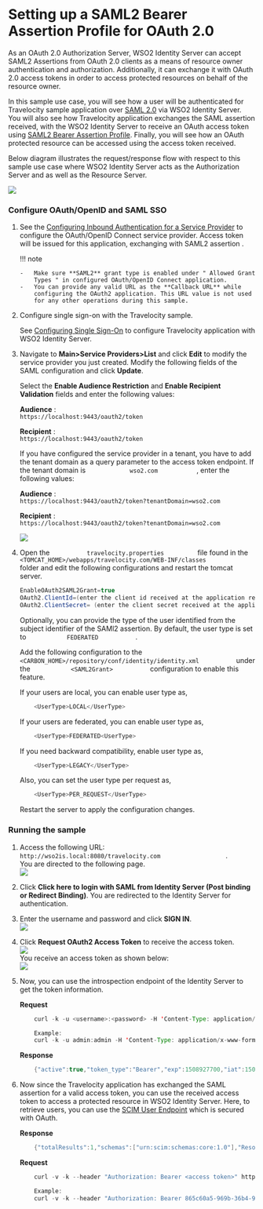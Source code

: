 # Setting up a SAML2 Bearer Assertion Profile for OAuth 2.0

As an OAuth 2.0 Authorization Server, WSO2 Identity Server can accept
SAML2 Assertions from OAuth 2.0 clients as a means of resource owner
authentication and authorization. Additionally, it can exchange it with
OAuth 2.0 access tokens in order to access protected resources on behalf
of the resource owner.

In this sample use case, you will see how a user will be authenticated
for Travelocity sample application over [SAML 2.0](_SAML_2.0_Web_SSO_)
via WSO2 Identity Server. You will also see how Travelocity application
exchanges the SAML assertion received, with the WSO2 Identity Server to
receive an OAuth access token using [SAML2 Bearer Assertion
Profile](../../using-wso2-identity-server/saml2-bearer-assertion-profile-for-oauth-2.0). Finally, you
will see how an OAuth protected resource can be accessed using the
access token received.

  
Below diagram illustrates the request/response flow with respect to this
sample use case where WSO2 Identity Server acts as the Authorization
Server and as well as the Resource Server.

![](../../assets/img//103329974/103329975.png) 

### Configure OAuth/OpenID and SAML SSO

1.  See the [Configuring Inbound Authentication for a Service
    Provider](https://docs.wso2.com/display/IS530/Configuring+Inbound+Authentication+for+a+Service+Provider)
    to configure the OAuth/OpenID Connect service provider. Access token
    will be issued for this application, exchanging with SAML2
    assertion .

    !!! note
    
        -   Make sure **SAML2** grant type is enabled under " Allowed Grant
            Types " in configured OAuth/OpenID Connect application.
        -   You can provide any valid URL as the **Callback URL** while
            configuring the OAuth2 application. This URL value is not used
            for any other operations during this sample.
    

2.  Configure single sign-on with the Travelocity sample.

    See [Configuring Single Sign-On](_Configuring_Single_Sign-On_) to
    configure Travelocity application with WSO2 Identity Server.

3.  Navigate to **Main\>Service Providers\>List** and click **Edit** to
    modify the service provider you just created. Modify the following
    fields of the SAML configuration and click **Update**.

    Select the **Enable Audience Restriction** and **Enable Recipient
    Validation** fields and enter the following values:

    **Audience** :
    `                           https://localhost:9443/oauth2/token                         `

    **Recipient** :
    `                           https://localhost:9443/oauth2/token                         `

    If you have configured the service provider in a tenant, you have to
    add the tenant domain as a query parameter to the access token
    endpoint. If the tenant domain is
    `             wso2.com            `, enter the following values:

    **Audience** :
    `                                          https://localhost:9443/oauth2/token?tenantDomain=wso2.com                                       `

    **Recipient** :
    `                           https://localhost:9443/oauth2/token?tenantDomain=wso2.com                         `

    ![](../../assets/img//103329974/103329976.png) 

4.  Open the `           travelocity.properties          ` file found in
    the
    `           <TOMCAT_HOME>/webapps/travelocity.com/WEB-INF/classes          `
    folder and edit the following configurations and restart the tomcat
    server.

    ``` java
    EnableOAuth2SAML2Grant=true
    OAuth2.ClientId=(enter the client id received at the application registration)
    OAuth2.ClientSecret= (enter the client secret received at the application registration)
    ```

    Optionally, you can provide the type of the user identified from the
    subject identifier of the SAMl2 assertion. By default, the user type
    is set to `            FEDERATED           ` .

    Add the following configuration to the
    `            <CARBON_HOME>/repository/conf/identity/identity.xml           `
    under the `            <SAML2Grant>           ` configuration to
    enable this feature.

    If your users are local, you can enable user type as,

    ``` java
        <UserType>LOCAL</UserType>
    ```

    If your users are federated, you can enable user type as,

    ``` java
        <UserType>FEDERATED<UserType>
    ```

    If you need backward compatibility, enable user type as,

    ``` java
        <UserType>LEGACY</UserType>
    ```

    Also, you can set the user type per request as,

    ``` java
        <UserType>PER_REQUEST</UserType>
    ```

    Restart the server to apply the configuration changes.

### Running the sample

1.  Access the following URL:
    `                     http://wso2is.local:8080/travelocity.com                   `
    .  
    You are directed to the following page.  
    ![](../../assets/img//103329974/103329981.png) 
2.  Click **Click here to login with SAML from Identity Server (Post
    binding or Redirect Binding)**. You are redirected to the Identity
    Server for authentication.
3.  Enter the username and password and click **SIGN IN**.  
    ![](../../assets/img//103329974/103329980.png) 
4.  Click **Request OAuth2 Access Token** to receive the access token.  
    ![](../../assets/img//103329974/103329979.png)   
    You receive an access token as shown below:  
    ![](../../assets/img//103329974/103329978.png) 
5.  Now, you can use the introspection endpoint of the Identity Server
    to get the token information.

    **Request**

    ``` java
        curl -k -u <username>:<password> -H 'Content-Type: application/x-www-form-urlencoded' -X POST --data 'token=<access token>' https://<IS_HOST>:<IS_PORT>/oauth2/introspect
    
        Example:
        curl -k -u admin:admin -H 'Content-Type: application/x-www-form-urlencoded' -X POST --data 'token=f3116b04-924f-3f1a-b323-4f0988b94f9f' https://localhost:9443/oauth2/introspect
    ```

    **Response**

    ``` java
        {"active":true,"token_type":"Bearer","exp":1508927700,"iat":1508924100,"client_id":"EiqKsYfVH6dffF0b6LmrFBJW95Aa","username":"admin@carbon.super"}
    ```

6.  Now since the Travelocity application has exchanged the SAML
    assertion for a valid access token, you can use the received access
    token to access a protected resource in WSO2 Identity Server. Here,
    to retrieve users, you can use the [SCIM User
    Endpoint](_SCIM_1.1_APIs_) which is secured with OAuth.

    **Response**

    ``` java
        {"totalResults":1,"schemas":["urn:scim:schemas:core:1.0"],"Resources":[{"meta":{"created":"2017-11-15T11:23:25","location":"https://localhost:9443/wso2/scim/Users/admin","lastModified":"2017-11-15T11:23:25"},"id":"0fb2af3f-03f2-4d6b-8340-957012df23f4","userName":"admin"}]}
    ```

    **Request**

    ``` java
        curl -v -k --header "Authorization: Bearer <access token>" https://<IS_HOST>:<IS_PORT>/wso2/scim/Users
    
        Example:
        curl -v -k --header "Authorization: Bearer 865c60a5-969b-36b4-95e2-721a1fb5c867" https://localhost:9443/wso2/scim/Users
    ```
